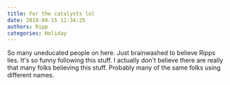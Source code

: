 ```yaml
---
title: For the catalysts lol
date: 2018-04-15 11:34:25
authors: Ripp
categories: Holiday
---
```


 So many uneducated people on here. Just brainwashed to believe Ripps lies. It's so funny following this stuff. I actually don't believe there are really that many folks believing this stuff. Probably many of the same folks using different names.